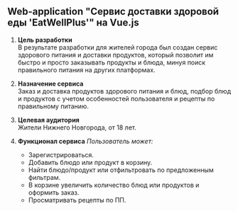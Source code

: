 ## Web-application "Сервис доставки здоровой еды 'EatWellPlus'" на Vue.js ##
1. **Цель разработки** <br> В результате разработки для жителей города был создан сервис здорового питания и доставки
продуктов, который позволит им быстро и просто заказывать продукты и блюда,
минуя поиск правильного питания на других платформах.

2. **Назначение сервиса** <br> Заказ и доставка продуктов здорового питания и блюд, подбор
блюд и продуктов с учетом особенностей пользователя и рецепты по правильному питанию.

3. **Целевая аудитория** <br> Жители Нижнего Новгорода, от 18 лет.

4. **Функционал сервиса** 
*Пользователь может:*
    * Зарегистрироваться.
    * Добавить блюдо или продукт в корзину.
    * Найти блюдо/продукт или отфильтровать по предложенным фильтрам.
    * В корзине увеличить количество блюд или продуктов и оформить заказ.
    * Просматривать рецепты по ПП. 
   
   
